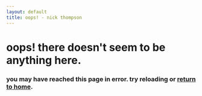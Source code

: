 ```yaml
---
layout: default
title: oops! - nick thompson
---
```

<h1>oops! there doesn't seem to be anything here.</h1>
<h3>you may have reached this page in error. try reloading or <a href="/">return to home</a>.</h3>
